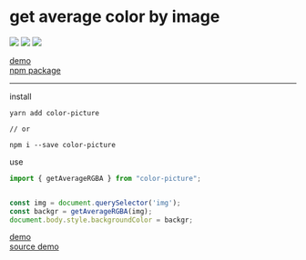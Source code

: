 # get average color by image

![](https://travis-ci.org/bad4iz/color-picture.svg?branch=master)
![](https://img.shields.io/npm/v/color-picture.svg)
![](https://img.shields.io/npm/dt/color-picture.svg)

[demo](https://bad4iz.github.io/demo-color-picture/)  
[npm package](https://www.npmjs.com/package/color-picture)

--- 
install

```
yarn add color-picture

// or

npm i --save color-picture

```

use
```javascript
import { getAverageRGBA } from "color-picture";


const img = document.querySelector('img');
const backgr = getAverageRGBA(img);
document.body.style.backgroundColor = backgr;
```
[demo](https://bad4iz.github.io/demo-color-picture/)  
[source demo](https://github.com/bad4iz/demo-color-picture)
